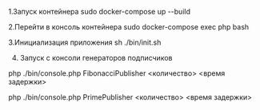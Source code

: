 
1.Запуск контейнера
sudo docker-compose up --build 

2.Перейти в консоль контейнера
sudo docker-compose exec php bash

3.Инициализация приложения
sh ./bin/init.sh

4. Запуск с консоли генераторов подписчиков

php ./bin/console.php FibonacciPublisher <количество> <время задержки>

php ./bin/console.php PrimePublisher <количество> <время задержки>
